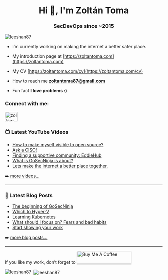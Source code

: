 <h1 align="center">Hi 👋, I'm Zoltán Toma</h1>
<h3 align="center">SecDevOps since ~2015</h3>

<p align="left"> <img src="https://komarev.com/ghpvc/?username=leeshan87" alt="leeshan87" /> </p>

- I’m currently working on making the internet a better safer place.

- My introduction page at [https://zoltantoma.com](https://zoltantoma.com)

- My CV [https://zoltantoma.com/cv](https://zoltantoma.com/cv)

- How to reach me **zoltantoma87@gmail.com**

- Fun fact **I love problems :)**

<p align="left">
<h3 align="left">Connect with me:</h3>
<a href="https://www.linkedin.com/in/toma-zoltan/" target="blank"><img align="center" src="https://cdn.jsdelivr.net/npm/simple-icons@3.0.1/icons/linkedin.svg" alt="zoltan-toma" height="30" width="40" /></a>
<!--<a href="https://stackoverflow.com/users/<uid>" target="blank"><img align="center" src="https://cdn.jsdelivr.net/npm/simple-icons@3.0.1/icons/stackoverflow.svg" alt="<uid>" height="30" width="40" /></a> Uncomment if needed -->
<!--<a href="https://fb.com/<username>" target="blank"><img align="center" src="https://cdn.jsdelivr.net/npm/simple-icons@3.0.1/icons/facebook.svg" alt="<username>" height="30" width="40" /></a>Uncomment if needed -->
<!--<a href="https://medium.com/<username>" target="blank"><img align="center" src="https://cdn.jsdelivr.net/npm/simple-icons@3.0.1/icons/medium.svg" alt="<username>" height="30" width="40" /></a>Uncomment if needed -->
</p>

### 📺 Latest YouTube Videos

<!-- YOUTUBE:START -->
- [How to make myself visible to open source?](https://www.youtube.com/watch?v=qz8i71AxNRU)
- [Ask a CISO!](https://www.youtube.com/watch?v=vdH-e4tW39o)
- [Finding a supportive community: EddieHub](https://www.youtube.com/watch?v=AedQW9lUe7E)
- [What is GoSecNinja is about?](https://www.youtube.com/watch?v=Tv3JYXEyum8)
- [Lets make the internet a better place together.](https://www.youtube.com/watch?v=yvmBDCYsLeI)
<!-- YOUTUBE:END -->

➡️ [more videos...](https://www.youtube.com/channel/UCcrWxBaxcYh7xsumEaya9Hw)

---

### 📕 Latest Blog Posts

<!-- BLOG-POST-LIST:START -->
- [The beginning of GoSecNinja](https://www.zoltantoma.com/the-beginning-of-gosecninja/)
- [Which to Hyper-V](https://www.zoltantoma.com/which-to-hyper-v/)
- [Learning Kubernetes](https://www.zoltantoma.com/learning-kubernetes/)
- [What should I focus on? Fears and bad habits](https://www.zoltantoma.com/what-should-i-focus-on/)
- [Start showing your work](https://www.zoltantoma.com/start-showing-your-work/)
<!-- BLOG-POST-LIST:END -->

➡️ [more blog posts...](https://zoltantoma.com)

---

<p>If you like my work, don’t forget to <a href="https://www.buymeacoffee.com/leeshan87" target="_blank"><img src="https://www.buymeacoffee.com/assets/img/custom_images/orange_img.png" alt="Buy Me A Coffee" style="height: 41px !important;width: 174px !important;box-shadow: 0px 3px 2px 0px rgba(190, 190, 190, 0.5) !important;-webkit-box-shadow: 0px 3px 2px 0px rgba(190, 190, 190, 0.5) !important;" ></a>
</p>


<p><img align="left" src="https://github-readme-stats.vercel.app/api/top-langs/?username=leeshan87&layout=compact" alt="leeshan87" /></p>

<p>&nbsp;<img align="center" src="https://github-readme-stats.vercel.app/api?username=leeshan87&show_icons=true" alt="leeshan87" /></p>
